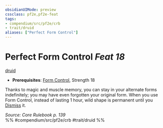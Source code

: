 ```yaml
---
obsidianUIMode: preview
cssclass: pf2e,pf2e-feat
tags:
- compendium/src/pf2e/crb
- trait/druid
aliases: ["Perfect Form Control"]
---
```

# Perfect Form Control  *Feat 18*  
[druid](../../rules/traits/druid.md)  

- **Prerequisites**: [Form Control](form-control.md), Strength 18

Thanks to magic and muscle memory, you can stay in your alternate forms indefinitely; you may have even forgotten your original form. When you use Form Control, instead of lasting 1 hour, wild shape is permanent until you [Dismiss](../../rules/actions/dismiss.md) it.

*Source: Core Rulebook p. 139*  
%% #compendium/src/pf2e/crb #trait/druid %%